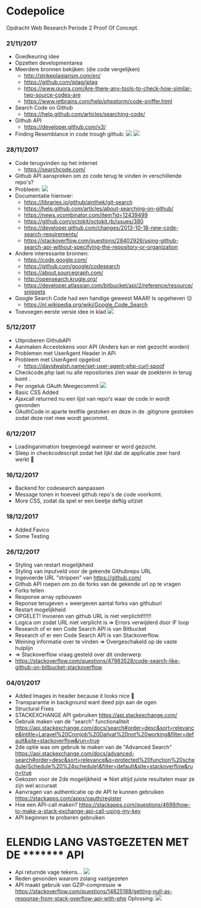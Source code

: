 # Codepolice
Opdracht Web Research Periode 2 Proof Of Concept.
### 21/11/2017
- Goedkeuring idee
- Opzetten developmentarea
- Meerdere bronnen bekijken: (die code vergelijken)
	* http://strikeplagiarism.com/en/
	* https://github.com/jplag/jplag
	* https://www.quora.com/Are-there-any-tools-to-check-how-similar-two-source-codes-are
	* https://www.jetbrains.com/help/phpstorm/code-sniffer.html
- Search Code on Github
    * https://help.github.com/articles/searching-code/
- Github API
    * https://developer.github.com/v3/
- Finding Resemblance in code trough github:
![](_screenshots/git_code_resemblance.PNG)
![](_screenshots/git_codefinding_2.PNG)
### 28/11/2017
- Code terugvinden op het internet
    * https://searchcode.com/
- Github API aanspreken om zo code terug te vinden in verschillende repo's?
- Probleem:
![](_screenshots/git_api_searchproblem.PNG)
- Documentatie hierover:
    * https://libraries.io/github/ainthek/git-search
    * https://help.github.com/articles/about-searching-on-github/
    * https://news.ycombinator.com/item?id=12439499
    * https://github.com/octokit/octokit.rb/issues/380
    * https://developer.github.com/changes/2013-10-18-new-code-search-requirements/
    * https://stackoverflow.com/questions/28402926/using-github-search-api-without-specifying-the-repository-or-organization
- Andere interessante bronnen:
    * https://code.google.com/
    * https://github.com/google/codesearch
    * https://about.sourcegraph.com/
    * http://opensearch.krugle.org/
    * https://developer.atlassian.com/bitbucket/api/2/reference/resource/snippets
- Google Search Code had een handige geweest MAAR! Is opgeheven :pensive:
    * https://nl.wikipedia.org/wiki/Google_Code_Search
- Toevoegen eerste versie idee in klad
![](_idee/idee_note_v1.jpg)
### 5/12/2017
- Uitproberen GithubAPI
- Aanmaken Accestokens voor API (Anders kan er niet gezocht worden)
- Problemen met UserAgent Header in APi
- Probleem met UserAgent opgelost 
    * https://davidwalsh.name/set-user-agent-php-curl-spoof
- Checkcode.php laat nu alle repositories zien waar de zoekterm in terug komt .
- Per ongeluk OAuth Meegecommit
![](_screenshots/git_oauthincommit.PNG)
- Basic CSS Added
- Ajaxcall returned nu een lijst van repo's waar de code in wordt gevonden
- OAuthCode in aparte textfile gestoken en deze in de .gitignore gestoken zodat deze niet mee wordt gecommit.
### 6/12/2017
- Loadinganimation toegevoegd wanneer er word gezocht.
- Sleep in checkcodescript zodat het lijkt dat de applicatie zeer hard werkt :tongue:
### 16/12/2017
- Backend for codesearch aanpassen
- Message tonen in hoeveel github repo's de code voorkomt.
- More CSS, zodat da spel er een beetje deftig uitziet
### 18/12/2017
- Added Favico
- Some Testing
### 26/12/2017
- Styling van restart mogelijkheid
- Styling van inputveld voor de gekende Githubrepo URL
- Ingevoerde URL "strippen" van https://github.com/
- Github API roepen om zo de forks van de gekende url op te vragen
- Forks tellen
- Response array opbouwen 
- Reponse terugeven + weergeven aantal forks van githuburl
- Restart mogelijkheid
- OPGELET! Invoeren van github URL is niet verplicht!!!!!!
- Logica om zodat URL niet verplicht is => Errors verwijderd door IF loop
- Research of er een Code Search API is van Bitbucket
- Research of er een Code Search API is van Stackoverflow.
- Weining informatie over te vinden => Overgeschakeld op de vaste hulplijn
- => Stackoverflow vraag gesteld over dit onderwerp
- https://stackoverflow.com/questions/47983528/code-search-like-github-on-bitbucket-stackoverflow
### 04/01/2017
- Added Images in header because it looks nice :tongue:
- Transparantie in background want deed pijn aan de ogen
- Structural Fixes
- STACKEXCHANGE API gebruiken
https://api.stackexchange.com/
- Gebruik maken van de "search" functionaliteit
https://api.stackexchange.com/docs/search#order=desc&sort=relevance&intitle=Laravel%20Cronjob%20Dailyat%20not%20working&filter=default&site=stackoverflow&run=true
- 2de optie was om gebruik te maken van de "Advanced Search"
https://api.stackexchange.com/docs/advanced-search#order=desc&sort=relevance&q=protected%20function%20schedule(Schedule%20%24schedule)&filter=default&site=stackoverflow&run=true
- Gekozen voor de 2de mogelijkheid => Niet altijd juiste resultaten maar ze zijn wel accuraat
- Aanvragen van authenticatie op de API te kunnen gebruiken
https://stackapps.com/apps/oauth/register
- Hoe een API-call maken?
https://stackapps.com/questions/4699/how-to-make-a-stack-exchange-api-call-using-my-key
- API beginnen te proberen gebruiken
# ELENDIG LANG VASTGEZETEN MET DE ******* API
- Api returnde vage tekens...
![](_screenshots/vagetekens.PNG)
- Reden gevonden waarom zolang vastgezeten
- API maakt gebruik van GZIP-compressie
=> 
https://stackoverflow.com/questions/14825188/getting-null-as-response-from-stack-overflow-api-with-php
Oplossing:
![](_screenshots/solutiongzip.PNG)
